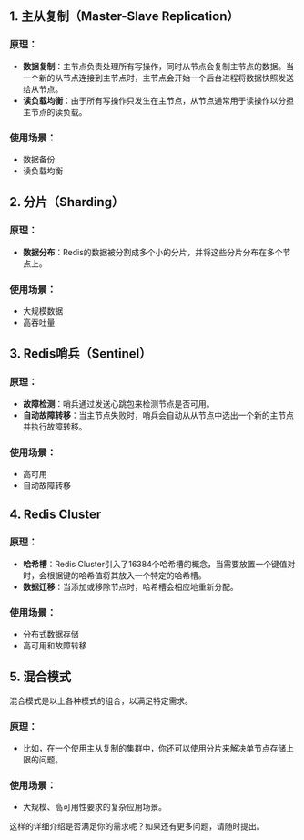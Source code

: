 

## 1. 主从复制（Master-Slave Replication）

### 原理：

- **数据复制**：主节点负责处理所有写操作，同时从节点会复制主节点的数据。当一个新的从节点连接到主节点时，主节点会开始一个后台进程将数据快照发送给从节点。
- **读负载均衡**：由于所有写操作只发生在主节点，从节点通常用于读操作以分担主节点的读负载。

### 使用场景：

- 数据备份
- 读负载均衡

## 2. 分片（Sharding）

### 原理：

- **数据分布**：Redis的数据被分割成多个小的分片，并将这些分片分布在多个节点上。

### 使用场景：

- 大规模数据
- 高吞吐量

## 3. Redis哨兵（Sentinel）

### 原理：

- **故障检测**：哨兵通过发送心跳包来检测节点是否可用。
- **自动故障转移**：当主节点失败时，哨兵会自动从从节点中选出一个新的主节点并执行故障转移。

### 使用场景：

- 高可用
- 自动故障转移

## 4. Redis Cluster

### 原理：

- **哈希槽**：Redis Cluster引入了16384个哈希槽的概念，当需要放置一个键值对时，会根据键的哈希值将其放入一个特定的哈希槽。
- **数据迁移**：当添加或移除节点时，哈希槽会相应地重新分配。

### 使用场景：

- 分布式数据存储
- 高可用和故障转移

## 5. 混合模式

混合模式是以上各种模式的组合，以满足特定需求。

### 原理：

- 比如，在一个使用主从复制的集群中，你还可以使用分片来解决单节点存储上限的问题。

### 使用场景：

- 大规模、高可用性要求的复杂应用场景。

这样的详细介绍是否满足你的需求呢？如果还有更多问题，请随时提出。